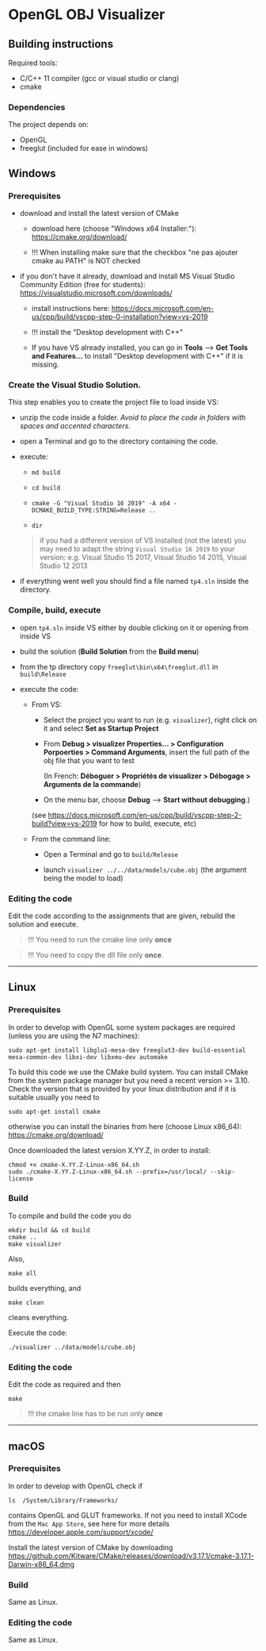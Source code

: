 # OpenGL OBJ Visualizer

## Building instructions

Required tools:
* C/C++ 11 compiler (gcc or visual studio or clang)
* cmake


###  Dependencies

The project depends on:

- OpenGL
- freeglut (included for ease in windows)


## Windows

### Prerequisites

* download and install the latest version of CMake

   * download here (choose "Windows x64 Installer:"): https://cmake.org/download/
  
   * !!! When installing make sure that the checkbox "ne pas ajouter cmake au PATH" is NOT checked
 

* if you don't have it already, download and install MS Visual Studio Community Edition (free for students): https://visualstudio.microsoft.com/downloads/

    * install instructions here: https://docs.microsoft.com/en-us/cpp/build/vscpp-step-0-installation?view=vs-2019
    
    * !!! install the "Desktop development with C++"
    
    * If you have VS already installed, you can go in **Tools** --> **Get Tools and Features...** to install "Desktop development with C++" if it is missing.


### Create the Visual Studio Solution. 

This step enables you to create the project file to load inside VS:

* unzip the code inside a folder. *Avoid to place the code in folders with spaces and accented characters*.

* open a Terminal and go to the directory containing the code.

* execute:

  * `md build`
  
  * `cd build`
  
  * `cmake -G "Visual Studio 16 2019" -A x64 -DCMAKE_BUILD_TYPE:STRING=Release ..`
  
  * `dir`
  
  > if you had a different version of VS installed (not the latest) you may need to adapt the string `Visual Studio 16 2019` to your version: e.g. Visual Studio 15 2017, Visual Studio 14 2015, Visual Studio 12 2013
  
* if everything went well you should find a file named `tp4.sln` inside the directory.


### Compile, build, execute 

* open `tp4.sln` inside VS either by double clicking on it or opening from inside VS

* build the solution (**Build Solution** from the **Build menu**)

* from the tp directory copy `freeglut\bin\x64\freeglut.dll` in `build\Release`

* execute the code:  

  * From VS: 
     * Select the project you want to run (e.g. `visualizer`), right click on it and select **Set as Startup Project** 
     
     * From **Debug > visualizer Properties... > Configuration Porpoerties > Command Arguments**, insert the full path of the obj file that you want to test
       
       (In French: **Déboguer > Propriétés de visualizer > Débogage > Arguments de la commande**)
  
     * On the menu bar, choose **Debug** --> **Start without debugging**.)

      (see https://docs.microsoft.com/en-us/cpp/build/vscpp-step-2-build?view=vs-2019 for how to build, execute, etc)

  * From the command line:
  
     * Open a Terminal and go to `build/Release`
     
     * launch `visualizer ../../data/models/cube.obj`  (the argument being the model to load)
     
     
### Editing the code

Edit the code according to the assignments that are given, rebuild the solution and execute. 

> !!! You need to run the cmake line only **once**

> !!! You need to copy the dll file only **once**.

---

## Linux

### Prerequisites

In order to develop with OpenGL some system packages are required (unless you are using the N7 machines):

```
sudo apt-get install libglu1-mesa-dev freeglut3-dev build-essential mesa-common-dev libxi-dev libxmu-dev automake
```

To build this code we use the CMake build system. You can install CMake from the system package manager but you need a recent version >= 3.10. Check the version that is provided by your linux distribution and if it is suitable usually you need to

```
sudo apt-get install cmake
```

otherwise you can install the binaries from here (choose Linux x86_64): https://cmake.org/download/ 

Once downloaded the latest version X.YY.Z, in order to install:
```
chmod +x cmake-X.YY.Z-Linux-x86_64.sh
sudo ./cmake-X.YY.Z-Linux-x86_64.sh --prefix=/usr/local/ --skip-license
```
  
### Build
 
To compile and build the code you do 

 ```
 mkdir build && cd build
 cmake ..
 make visualizer
 ```

Also,

```
make all
```
builds everything, and

```
make clean
```
cleans everything.

Execute the code:

```
./visualizer ../data/models/cube.obj
```

### Editing the code

Edit the code as required and then

```
make 
```

> !!! the cmake line has to be run only **once**

---

## macOS

### Prerequisites

In order to develop with OpenGL check if 

```
ls  /System/Library/Frameworks/
```
contains OpenGL and GLUT frameworks.
If not you need to install XCode  from the `Mac App Store`, see here for more details https://developer.apple.com/support/xcode/

Install the latest version of CMake by downloading https://github.com/Kitware/CMake/releases/download/v3.17.1/cmake-3.17.1-Darwin-x86_64.dmg

### Build
 
 Same as Linux.
 
### Editing the code
 
 Same as Linux.
        
